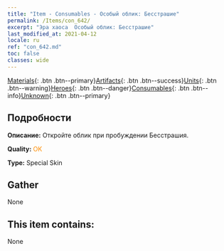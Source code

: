 ```yaml
---
title: "Item - Consumables - Особый облик: Бесстрашие"
permalink: /Items/con_642/
excerpt: "Эра хаоса  Особый облик: Бесстрашие"
last_modified_at: 2021-04-12
locale: ru
ref: "con_642.md"
toc: false
classes: wide
---
```

 [Materials](/ru/Items/){: .btn .btn--primary}[Artifacts](/ru/Items/Artifacts/){: .btn .btn--success}[Units](/ru/Items/Units/){: .btn .btn--warning}[Heroes](/ru/Items/Heroes/){: .btn .btn--danger}[Consumables](/ru/Items/Consumables/){: .btn .btn--info}[Unknown](/ru/Items/Unknown/){: .btn .btn--primary}

## Подробности
 **Описание:** Откройте облик при пробуждении Бесстрашия.

 **Quality:** <span style="color: #FF8C00">OK</span>

 **Type:** Special Skin

## Gather

  None

## This item contains:

  None

